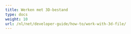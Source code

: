 ```yaml
---
title: Werken met 3D-bestand
type: docs
weight: 10
url: /nl/net/developer-guide/how-to/work-with-3d-file/
---
```


